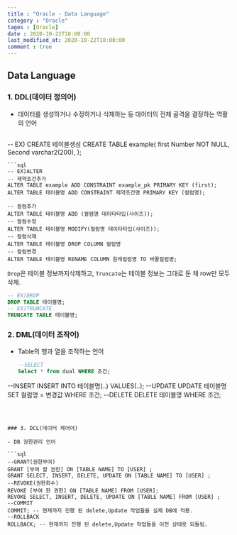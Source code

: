 ```yaml
---
title : "Oracle - Data Language"
category : "Oracle"
tages : [Oracle]
date : 2020-10-22T18:00:00
last_modified_at: 2020-10-22T18:00:00
comment : true
---
```




## Data Language

### 1. DDL(데이터 정의어)

- 데이터를 생성하거나 수정하거나 삭제하는 등  데이터의 전체 골격을 결정하는 역활의 언어

  ```sql
-- EX) CREATE 테이블생성
  CREATE TABLE example(
      first	Number			NOT NULL,
      Second	varchar2(200),
);
  ```
  ```sql
  -- EX)ALTER
  -- 제약조건추가
  ALTER TABLE example ADD CONSTRAINT example_pk PRIMARY KEY (first);
  ALTER TABLE 테이블명 ADD CONSTRAINT 제약조건명 PRIMARY KEY (컬럼명);
  
  -- 컬럼추가
  ALTER TABLE 테이블명 ADD (컬럼명 데이타타입(사이즈));
  -- 컬럼수정
  ALTER TABLE 테이블명 MODIFY(컬럼명 테이타타입(사이즈));
  -- 컬럼삭제
  ALTER TABLE 테이블명 DROP COLUMN 컬럼명
  -- 컬럼변경
  ALTER TABLE 테이블명 RENAME COLUMN 원래컬럼명 TO 바꿀컬럼명;
  ```
  `Drop`은 테이블 정보까지삭제하고, `Truncate`는 테이블 정보는 그대로 둔 채 row만 모두 삭제.
  
  ```sql
  -- EX)DROP
  DROP TABLE 테이블명;
  -- EX)TRUNCATE
  TRUNCATE TABLE 테이블명;
  ```
  
  

### 2. DML(데이터 조작어)

- Table의 행과 열을 조작하는 언어

  ```sql
  --SELECT
  Select * from dual WHERE 조건;
--INSERT
  INSERT INTO 테이블명(..) VALUES(..);
  --UPDATE
  UPDATE 테이블명 SET 컬럼명 = 변경값 WHERE 조건;
  --DELETE
  DELETE 테이블명 WHERE 조건;
  ```
  
  

### 3. DCL(데이터 제어어)

- DB 권한관리 언어

  ```sql
  --GRANT(권한부여)
  GRANT [부여 할 권한] ON [TABLE NAME] TO [USER] ;
GRANT SELECT, INSERT, DELETE, UPDATE ON [TABLE NAME] TO [USER] ;
  --REVOKE(권한회수)
  REVOKE [부여 한 권한] ON [TABLE NAME] FROM [USER];
  REVOKE SELECT, INSERT, DELETE, UPDATE ON [TABLE NAME] FROM [USER] ;
  --COMMIT 
  COMMIT; -- 현재까지 진행 된 delete,Update 작업들을 실제 DB에 적용.
  --ROLLBACK
  ROLLBACK; -- 현재까지 진행 된 delete,Update 작업들을 이전 상태로 되돌림.
  ```

